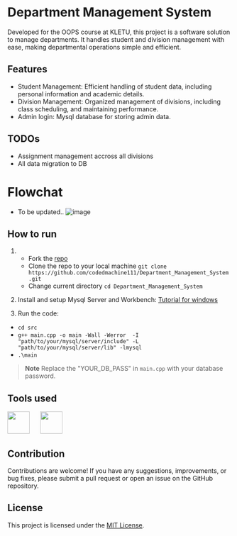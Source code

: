 # Department Management System

Developed for the OOPS course at KLETU, this project is a software solution to manage departments. It handles student and division management with ease, making departmental operations simple and efficient.

## Features

- Student Management: Efficient handling of student data, including personal information and academic details.
- Division Management: Organized management of divisions, including class scheduling, and maintaining performance.
- Admin login: Mysql database for storing admin data.

## TODOs
- Assignment management accross all divisions
- All data migration to DB

# Flowchat
- To be updated..
![image](https://github.com/codedmachine111/Department_Management_System/assets/88738817/2a858b55-7130-4a58-bff5-5f7868ff2d5a)

## How to run

1. - Fork the [repo](https://github.com/codedmachine111/Department_Management_System)
   - Clone the repo to your local machine `git clone https://github.com/codedmachine111/Department_Management_System.git`
   - Change current directory `cd Department_Management_System`
2. Install and setup Mysql Server and Workbench: [Tutorial for windows](https://youtu.be/ipDbKQh712U?si=ELb1agFFvPgyUp37)

3. Run the code:
  - `cd src`
  - `g++ main.cpp -o main -Wall -Werror  -I "path/to/your/mysql/server/include" -L "path/to/your/mysql/server/lib" -lmysql`
  - `.\main`
> **Note**
> Replace the "YOUR_DB_PASS" in `main.cpp` with your database password.

## Tools used
<p align="left">
   <img src="https://raw.githubusercontent.com/isocpp/logos/master/cpp_logo.png" height="50px">&nbsp;&nbsp;&nbsp;&nbsp;&nbsp;
    <img src="https://www.svgrepo.com/show/439233/mysql.svg" height="50px">&nbsp;&nbsp;&nbsp;&nbsp;&nbsp;
</p>

## Contribution

Contributions are welcome! If you have any suggestions, improvements, or bug fixes, please submit a pull request or open an issue on the GitHub repository.

## License

This project is licensed under the [MIT License](LICENSE).
